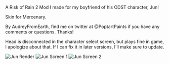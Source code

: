 A Risk of Rain 2 Mod I made for my boyfriend of his ODST character, Jun! 

Skin for Mercenary.

By AudreyFromEarth, find me on twitter at @PoptartPaints if you have any comments or questions. Thanks!

Head is disconnected in the character select screen, but plays fine in game, I apologize about that. If I can fix it in later versions, I'll make sure to update.

![Jun Render](https://i.imgur.com/8xEYeVL.jpg)
![Jun Screen 1](https://i.imgur.com/OBt4xvg.jpg)
![Jun Screen 2](https://i.imgur.com/iWTyfbU.jpg)